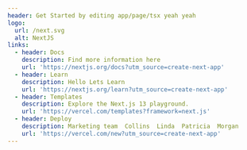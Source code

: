 ```yaml
---
header: Get Started by editing app/page/tsx yeah yeah
logo:
  url: /next.svg
  alt: NextJS
links:
  - header: Docs
    description: Find more information here
    url: 'https://nextjs.org/docs?utm_source=create-next-app'
  - header: Learn
    description: Hello Lets Learn
    url: 'https://nextjs.org/learn?utm_source=create-next-app'
  - header: Templates
    description: Explore the Next.js 13 playground.
    url: 'https://vercel.com/templates?framework=next.js'
  - header: Deploy
    description: Marketing team  Collins  Linda  Patricia  Morgan
    url: 'https://vercel.com/new?utm_source=create-next-app'
---
```


